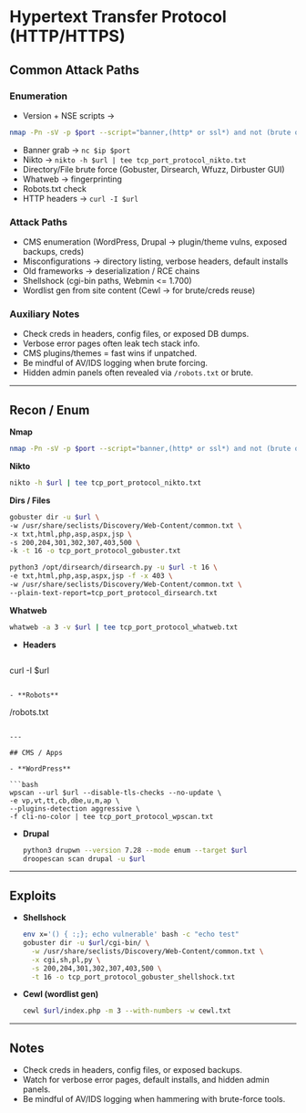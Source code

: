# Hypertext Transfer Protocol (HTTP/HTTPS)

## Common Attack Paths

### Enumeration

- Version + NSE scripts →  

```bash
nmap -Pn -sV -p $port --script="banner,(http* or ssl*) and not (brute or broadcast or dos or external or http-slowloris* or fuzzer)" -oN tcp_port_protocol_nmap.txt $ip
```

- Banner grab → `nc $ip $port`
- Nikto → `nikto -h $url | tee tcp_port_protocol_nikto.txt`
- Directory/File brute force (Gobuster, Dirsearch, Wfuzz, Dirbuster GUI)
- Whatweb → fingerprinting
- Robots.txt check
- HTTP headers → `curl -I $url`

### Attack Paths

- CMS enumeration (WordPress, Drupal → plugin/theme vulns, exposed backups, creds)
- Misconfigurations → directory listing, verbose headers, default installs
- Old frameworks → deserialization / RCE chains
- Shellshock (cgi-bin paths, Webmin <= 1.700)
- Wordlist gen from site content (Cewl → for brute/creds reuse)

### Auxiliary Notes

- Check creds in headers, config files, or exposed DB dumps.  
- Verbose error pages often leak tech stack info.  
- CMS plugins/themes = fast wins if unpatched.  
- Be mindful of AV/IDS logging when brute forcing.  
- Hidden admin panels often revealed via `/robots.txt` or brute. 

---

## Recon / Enum

**Nmap**

  ```bash
nmap -Pn -sV -p $port --script="banner,(http* or ssl*) and not (brute or broadcast or dos or external or http-slowloris* or fuzzer)"-oN tcp_port_protocol_nmap.txt $ip
  ```

**Nikto**

  ```bash
nikto -h $url | tee tcp_port_protocol_nikto.txt
  ```

**Dirs / Files**

  ```bash
gobuster dir -u $url \
  -w /usr/share/seclists/Discovery/Web-Content/common.txt \
  -x txt,html,php,asp,aspx,jsp \
  -s 200,204,301,302,307,403,500 \
  -k -t 16 -o tcp_port_protocol_gobuster.txt

python3 /opt/dirsearch/dirsearch.py -u $url -t 16 \
  -e txt,html,php,asp,aspx,jsp -f -x 403 \
  -w /usr/share/seclists/Discovery/Web-Content/common.txt \
  --plain-text-report=tcp_port_protocol_dirsearch.txt
  ```

**Whatweb**

  ```bash
whatweb -a 3 -v $url | tee tcp_port_protocol_whatweb.txt
  ```

- **Headers**

  ```bash
curl -I $url
  ```

- **Robots**

  ```
  /robots.txt
  ```

---

## CMS / Apps

- **WordPress**

  ```bash
wpscan --url $url --disable-tls-checks --no-update \
-e vp,vt,tt,cb,dbe,u,m,ap \
--plugins-detection aggressive \
-f cli-no-color | tee tcp_port_protocol_wpscan.txt
  ```

- **Drupal**

  ```bash
  python3 drupwn --version 7.28 --mode enum --target $url
  droopescan scan drupal -u $url
  ```

---

## Exploits

- **Shellshock**

  ```bash
  env x='() { :;}; echo vulnerable' bash -c "echo test"
  gobuster dir -u $url/cgi-bin/ \
    -w /usr/share/seclists/Discovery/Web-Content/common.txt \
    -x cgi,sh,pl,py \
    -s 200,204,301,302,307,403,500 \
    -t 16 -o tcp_port_protocol_gobuster_shellshock.txt
  ```

- **Cewl (wordlist gen)**

  ```bash
  cewl $url/index.php -m 3 --with-numbers -w cewl.txt
  ```

---

## Notes

- Check creds in headers, config files, or exposed backups.  
- Watch for verbose error pages, default installs, and hidden admin panels.  
- Be mindful of AV/IDS logging when hammering with brute-force tools.  
